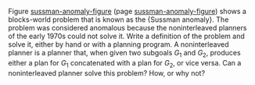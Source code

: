 

Figure <a class="insideBookFigRef" target="_blank" href="https://simoncarrignon.github.io/aima-exercises/figures/sussman-anamoly-figure.png">sussman-anomaly-figure</a>
(page <a class="pageRef" title="" href="#">sussman-anomaly-figure</a>) shows a blocks-world problem that is known as the {Sussman anomaly}.
The problem was considered anomalous because the noninterleaved planners
of the early 1970s could not solve it. Write a definition of the problem
and solve it, either by hand or with a planning program. A
noninterleaved planner is a planner that, when given two subgoals
$G_{1}$ and $G_{2}$, produces either a plan for $G_{1}$ concatenated
with a plan for $G_{2}$, or vice versa. Can a noninterleaved planner
solve this problem? How, or why not?
